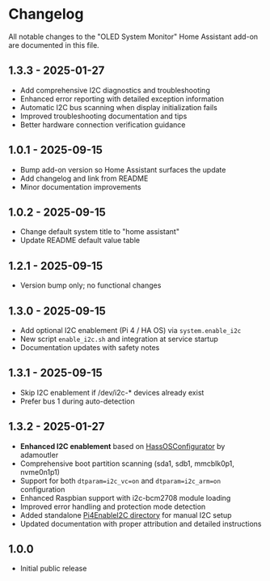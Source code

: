 # Changelog

All notable changes to the "OLED System Monitor" Home Assistant add-on are documented in this file.

## 1.3.3 - 2025-01-27
- Add comprehensive I2C diagnostics and troubleshooting
- Enhanced error reporting with detailed exception information
- Automatic I2C bus scanning when display initialization fails
- Improved troubleshooting documentation and tips
- Better hardware connection verification guidance

## 1.0.1 - 2025-09-15
- Bump add-on version so Home Assistant surfaces the update
- Add changelog and link from README
- Minor documentation improvements

## 1.0.2 - 2025-09-15
- Change default system title to "home assistant"
- Update README default value table

## 1.2.1 - 2025-09-15
- Version bump only; no functional changes

## 1.3.0 - 2025-09-15
- Add optional I2C enablement (Pi 4 / HA OS) via `system.enable_i2c`
- New script `enable_i2c.sh` and integration at service startup
- Documentation updates with safety notes

## 1.3.1 - 2025-09-15
- Skip I2C enablement if /dev/i2c-* devices already exist
- Prefer bus 1 during auto-detection

## 1.3.2 - 2025-01-27
- **Enhanced I2C enablement** based on [HassOSConfigurator](https://github.com/adamoutler/HassOSConfigurator/tree/main/Pi4EnableI2C) by adamoutler
- Comprehensive boot partition scanning (sda1, sdb1, mmcblk0p1, nvme0n1p1)
- Support for both `dtparam=i2c_vc=on` and `dtparam=i2c_arm=on` configuration
- Enhanced Raspbian support with i2c-bcm2708 module loading
- Improved error handling and protection mode detection
- Added standalone [Pi4EnableI2C directory](../../Pi4EnableI2C/) for manual I2C setup
- Updated documentation with proper attribution and detailed instructions

## 1.0.0
- Initial public release